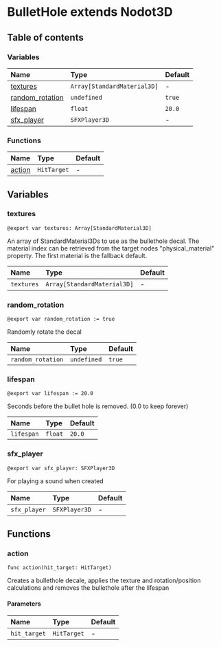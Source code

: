 # BulletHole extends Nodot3D

## Table of contents

### Variables

|Name|Type|Default|
|:-|:-|:-|
|[textures](#textures)|`Array[StandardMaterial3D]`|-|
|[random_rotation](#random_rotation)|`undefined`|`true`|
|[lifespan](#lifespan)|`float`|`20.0`|
|[sfx_player](#sfx_player)|`SFXPlayer3D`|-|

### Functions

|Name|Type|Default|
|:-|:-|:-|
|[action](#action)|`HitTarget`|-|

## Variables

### textures

```gdscript
@export var textures: Array[StandardMaterial3D]
```

An array of StandardMaterial3Ds to use as the bullethole decal. The material index can be retrieved from the target nodes "physical_material" property. The first material is the fallback default.

|Name|Type|Default|
|:-|:-|:-|
|`textures`|`Array[StandardMaterial3D]`|-|

### random_rotation

```gdscript
@export var random_rotation := true
```

Randomly rotate the decal

|Name|Type|Default|
|:-|:-|:-|
|`random_rotation`|`undefined`|`true`|

### lifespan

```gdscript
@export var lifespan := 20.0
```

Seconds before the bullet hole is removed. (0.0 to keep forever)

|Name|Type|Default|
|:-|:-|:-|
|`lifespan`|`float`|`20.0`|

### sfx_player

```gdscript
@export var sfx_player: SFXPlayer3D
```

For playing a sound when created

|Name|Type|Default|
|:-|:-|:-|
|`sfx_player`|`SFXPlayer3D`|-|

## Functions

### action

```gdscript
func action(hit_target: HitTarget)
```

Creates a bullethole decale, applies the texture and rotation/position calculations and removes the bullethole after the lifespan

#### Parameters

|Name|Type|Default|
|:-|:-|:-|
|`hit_target`|`HitTarget`|-|

